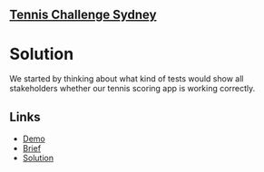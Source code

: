 ## [Tennis Challenge Sydney](./index.md)

# Solution

We started by thinking about what kind of tests would show all  
stakeholders whether our tennis scoring app is working correctly.

## Links

- [Demo](https://tennis-challenge-sydney.firebaseapp.com)
- [Brief](https://github.com/DiUS/coding-tests/blob/master/dius_tennis.md)
- [Solution](https://github.com/listingslab-software/tennis-challenge-sydney)